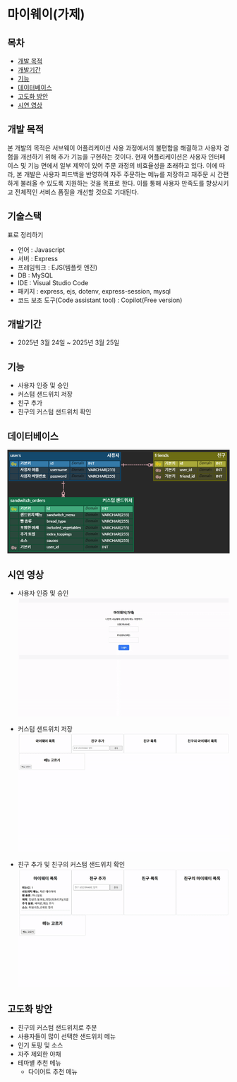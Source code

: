 # 마이웨이(가제)

## 목차

- [개발 목적](#개발-목적)
- [개발기간](#개발기간)
- [기능](#기능)
- [데이터베이스](#데이터베이스)
- [고도화 방안](#고도화-방안)
- [시연 영상](#시연-영상)

## 개발 목적

본 개발의 목적은 서브웨이 어플리케이션 사용 과정에서의 불편함을 해결하고 사용자 경험을 개선하기 위해 추가 기능을 구현하는 것이다. 현재 어플리케이션은 사용자 인터페이스 및 기능 면에서 일부 제약이 있어 주문 과정의 비효율성을 초래하고 있다. 이에 따라, 본 개발은 사용자 피드백을 반영하여 자주 주문하는 메뉴를 저장하고 재주문 시 간편하게 불러올 수 있도록 지원하는 것을 목표로 한다. 이를 통해 사용자 만족도를 향상시키고 전체적인 서비스 품질을 개선할 것으로 기대된다.

## 기술스택
표로 정리하기
- 언어 : Javascript
- 서버 : Express
- 프레임워크 : EJS(템플릿 엔진)
- DB : MySQL
- IDE : Visual Studio Code
- 패키지 : express, ejs, dotenv, express-session, mysql
- 코드 보조 도구(Code assistant tool) : Copilot(Free version)

## 개발기간

- 2025년 3월 24일 ~ 2025년 3월 25일

## 기능

- 사용자 인증 및 승인
- 커스텀 샌드위치 저장
- 친구 추가
- 친구의 커스텀 샌드위치 확인

## 데이터베이스
![ER 다이어그램](/image/ERD.png)

## 시연 영상
- 사용자 인증 및 승인
![ER 다이어그램](/gif/login.gif)

- 커스텀 샌드위치 저장
![ER 다이어그램](/gif/addMenu.gif)

- 친구 추가 및 친구의 커스텀 샌드위치 확인
![ER 다이어그램](/gif/addFriend.gif)

## 고도화 방안

- 친구의 커스텀 샌드위치로 주문
- 사용자들이 많이 선택한 샌드위치 메뉴
- 인기 토핑 및 소스
- 자주 제외한 야채
- 테마별 추천 메뉴
    - 다이어트 추천 메뉴